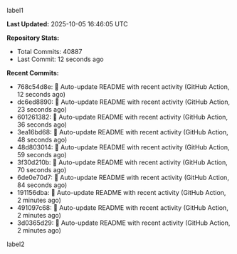 
label1 
<!-- ACTIVITY_START -->
**Last Updated:** 2025-10-05 16:46:05 UTC

**Repository Stats:**
- Total Commits: 40887
- Last Commit: 12 seconds ago

**Recent Commits:**
- 768c54d8e: 🤖 Auto-update README with recent activity (GitHub Action, 12 seconds ago)
- dc6ed8890: 🤖 Auto-update README with recent activity (GitHub Action, 23 seconds ago)
- 601261382: 🤖 Auto-update README with recent activity (GitHub Action, 36 seconds ago)
- 3ea16bd68: 🤖 Auto-update README with recent activity (GitHub Action, 48 seconds ago)
- 48d803014: 🤖 Auto-update README with recent activity (GitHub Action, 59 seconds ago)
- 3f30d210b: 🤖 Auto-update README with recent activity (GitHub Action, 70 seconds ago)
- 6de0e70d7: 🤖 Auto-update README with recent activity (GitHub Action, 84 seconds ago)
- 191156dba: 🤖 Auto-update README with recent activity (GitHub Action, 2 minutes ago)
- 491097c68: 🤖 Auto-update README with recent activity (GitHub Action, 2 minutes ago)
- 3d0365d29: 🤖 Auto-update README with recent activity (GitHub Action, 2 minutes ago)
<!-- ACTIVITY_END -->

label2
